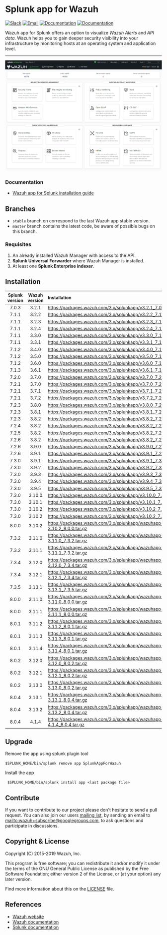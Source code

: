 # Splunk app for Wazuh

[![Slack](https://img.shields.io/badge/slack-join-blue.svg)](https://wazuh.com/community/join-us-on-slack/)
[![Email](https://img.shields.io/badge/email-join-blue.svg)](https://groups.google.com/forum/#!forum/wazuh)
[![Documentation](https://img.shields.io/badge/docs-view-green.svg)](https://documentation.wazuh.com)
[![Documentation](https://img.shields.io/badge/web-view-green.svg)](https://wazuh.com)

Wazuh app for Splunk offers an option to visualize _Wazuh Alerts_ and _API data_. Wazuh helps you to gain deeper security visibility into your infrastructure by monitoring hosts at an operating system and application level.

---

![Overview](../SplunkOverview.png)

### Documentation

- [Wazuh app for Splunk installation guide](https://documentation.wazuh.com/current/installation-guide/installing-splunk/index.html)

## Branches

- `stable` branch on correspond to the last Wazuh app stable version.
- `master` branch contains the latest code, be aware of possible bugs on this branch.

### Requisites

1. An already installed Wazuh Manager with access to the API.
2. **Splunk Universal Forwarder** where Wazuh Manager is installed.
3. At least one **Splunk Enterprise indexer**.

## Installation

| Splunk version | Wazuh version | Installation                                                   |
| :------------: | :-----------: | :------------------------------------------------------------- |
|     7.0.3      |     3.2.1     | <https://packages.wazuh.com/3.x/splunkapp/v3.2.1_7.0.3.tar.gz> |
|     7.1.1      |     3.2.2     | <https://packages.wazuh.com/3.x/splunkapp/v3.2.2_7.1.1.tar.gz> |
|     7.1.1      |     3.2.3     | <https://packages.wazuh.com/3.x/splunkapp/v3.2.3_7.1.1.tar.gz> |
|     7.1.1      |     3.2.4     | <https://packages.wazuh.com/3.x/splunkapp/v3.2.4_7.1.1.tar.gz> |
|     7.1.1      |     3.3.0     | <https://packages.wazuh.com/3.x/splunkapp/v3.3.0_7.1.1.tar.gz> |
|     7.1.1      |     3.3.1     | <https://packages.wazuh.com/3.x/splunkapp/v3.3.1_7.1.1.tar.gz> |
|     7.1.2      |     3.4.0     | <https://packages.wazuh.com/3.x/splunkapp/v3.4.0_7.1.2.tar.gz> |
|     7.1.2      |     3.5.0     | <https://packages.wazuh.com/3.x/splunkapp/v3.5.0_7.1.2.tar.gz> |
|     7.1.2      |     3.6.0     | <https://packages.wazuh.com/3.x/splunkapp/v3.6.0_7.1.2.tar.gz> |
|     7.1.3      |     3.6.1     | <https://packages.wazuh.com/3.x/splunkapp/v3.6.1_7.1.3.tar.gz> |
|     7.2.0      |     3.7.0     | <https://packages.wazuh.com/3.x/splunkapp/v3.7.0_7.2.0.tar.gz> |
|     7.2.1      |     3.7.0     | <https://packages.wazuh.com/3.x/splunkapp/v3.7.0_7.2.1.tar.gz> |
|     7.2.1      |     3.7.1     | <https://packages.wazuh.com/3.x/splunkapp/v3.7.1_7.2.1.tar.gz> |
|     7.2.1      |     3.7.2     | <https://packages.wazuh.com/3.x/splunkapp/v3.7.2_7.2.1.tar.gz> |
|     7.2.3      |     3.8.0     | <https://packages.wazuh.com/3.x/splunkapp/v3.8.0_7.2.3.tar.gz> |
|     7.2.3      |     3.8.1     | <https://packages.wazuh.com/3.x/splunkapp/v3.8.1_7.2.3.tar.gz> |
|     7.2.3      |     3.8.2     | <https://packages.wazuh.com/3.x/splunkapp/v3.8.2_7.2.3.tar.gz> |
|     7.2.4      |     3.8.2     | <https://packages.wazuh.com/3.x/splunkapp/v3.8.2_7.2.4.tar.gz> |
|     7.2.5      |     3.8.2     | <https://packages.wazuh.com/3.x/splunkapp/v3.8.2_7.2.5.tar.gz> |
|     7.2.6      |     3.8.2     | <https://packages.wazuh.com/3.x/splunkapp/v3.8.2_7.2.6.tar.gz> |
|     7.2.6      |     3.9.0     | <https://packages.wazuh.com/3.x/splunkapp/v3.9.0_7.2.6.tar.gz> |
|     7.2.6      |     3.9.1     | <https://packages.wazuh.com/3.x/splunkapp/v3.9.1_7.2.6.tar.gz> |
|     7.3.0      |     3.9.1     | <https://packages.wazuh.com/3.x/splunkapp/v3.9.1_7.3.0.tar.gz> |
|     7.3.0      |     3.9.2     | <https://packages.wazuh.com/3.x/splunkapp/v3.9.2_7.3.0.tar.gz> |
|     7.3.0      |     3.9.3     | <https://packages.wazuh.com/3.x/splunkapp/v3.9.3_7.3.0.tar.gz> |
|     7.3.0      |     3.9.4     | <https://packages.wazuh.com/3.x/splunkapp/v3.9.4_7.3.0.tar.gz> |
|     7.3.0      |     3.9.5     | <https://packages.wazuh.com/3.x/splunkapp/v3.9.5_7.3.0.tar.gz> |
|     7.3.0      |     3.10.0     | <https://packages.wazuh.com/3.x/splunkapp/v3.10.0_7.3.0.tar.gz> |
|     7.3.0      |     3.10.1     | <https://packages.wazuh.com/3.x/splunkapp/v3.10.1_7.3.0.tar.gz> |
|     7.3.0      |     3.10.2     | <https://packages.wazuh.com/3.x/splunkapp/v3.10.2_7.3.0.tar.gz> |
|     7.3.0      |     3.10.2    | <https://packages.wazuh.com/3.x/splunkapp/v3.10.2_7.3.0.tar.gz> |
|     8.0.0      |     3.10.2    | <https://packages.wazuh.com/3.x/splunkapp/wazuhapp-splunk-3.10.2_8.0.0.tar.gz> |
|     7.3.2      |     3.11.0     | <https://packages.wazuh.com/3.x/splunkapp/wazuhapp-splunk-3.11.0_7.3.2.tar.gz> |
|     7.3.2      |     3.11.1     | <https://packages.wazuh.com/3.x/splunkapp/wazuhapp-splunk-3.11.1_7.3.2.tar.gz> |
|     7.3.4      |     3.12.0     | <https://packages.wazuh.com/3.x/splunkapp/wazuhapp-splunk-3.12.0_7.3.4.tar.gz> |
|     7.3.4      |     3.12.1     | <https://packages.wazuh.com/3.x/splunkapp/wazuhapp-splunk-3.12.1_7.3.4.tar.gz> |
|     7.3.5      |     3.13.1     | <https://packages.wazuh.com/3.x/splunkapp/wazuhapp-splunk-3.13.1_7.3.5.tar.gz> |
|     8.0.0      |     3.11.0     | <https://packages.wazuh.com/3.x/splunkapp/wazuhapp-splunk-3.11.0_8.0.0.tar.gz> |
|     8.0.0      |     3.11.1     | <https://packages.wazuh.com/3.x/splunkapp/wazuhapp-splunk-3.11.1_8.0.0.tar.gz> |
|     8.0.1      |     3.11.2     | <https://packages.wazuh.com/3.x/splunkapp/wazuhapp-splunk-3.11.2_8.0.1.tar.gz> |
|     8.0.1      |     3.11.3     | <https://packages.wazuh.com/3.x/splunkapp/wazuhapp-splunk-3.11.3_8.0.1.tar.gz> |
|     8.0.1      |     3.11.4     | <https://packages.wazuh.com/3.x/splunkapp/wazuhapp-splunk-3.11.4_8.0.1.tar.gz> |
|     8.0.2      |     3.12.0     | <https://packages.wazuh.com/3.x/splunkapp/wazuhapp-splunk-3.12.0_8.0.2.tar.gz> |
|     8.0.2      |     3.12.1     | <https://packages.wazuh.com/3.x/splunkapp/wazuhapp-splunk-3.12.1_8.0.2.tar.gz> |
|     8.0.2      |     3.13.0     | <https://packages.wazuh.com/3.x/splunkapp/wazuhapp-splunk-3.13.0_8.0.2.tar.gz> |
|     8.0.4      |     3.13.1     | <https://packages.wazuh.com/3.x/splunkapp/wazuhapp-splunk-3.13.1_8.0.4.tar.gz> |
|     8.0.4      |     3.13.2     | <https://packages.wazuh.com/3.x/splunkapp/wazuhapp-splunk-3.13.2_8.0.4.tar.gz> |
|     8.0.4      |     4.1.4    | <https://packages.wazuh.com/3.x/splunkapp/wazuhapp-splunk-4.1.4_8.0.4.tar.gz>    |


## Upgrade

Remove the app using splunk plugin tool

    $SPLUNK_HOME/bin/splunk remove app SplunkAppForWazuh

Install the app

     $SPLUNK_HOME/bin/splunk install app <last package file>

## Contribute

If you want to contribute to our project please don't hesitate to send a pull request. You can also join our users [mailing list](https://groups.google.com/d/forum/wazuh), by sending an email to <mailto:wazuh+subscribe@googlegroups.com>, to ask questions and participate in discussions.

## Copyright & License

Copyright (C) 2015-2019 Wazuh, Inc.

This program is free software; you can redistribute it and/or modify it under the terms of the GNU General Public License as published by the Free Software Foundation; either version 2 of the License, or (at your option) any later version.

Find more information about this on the [LICENSE](LICENSE) file.

## References

- [Wazuh website](https://wazuh.com)
- [Wazuh documentation](https://documentation.wazuh.com)
- [Splunk documentation](http://docs.splunk.com/Documentation)
